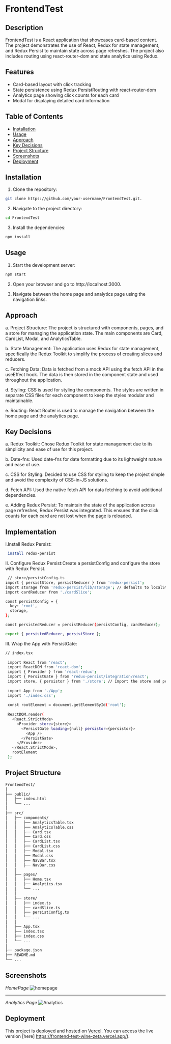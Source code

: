 # FrontendTest

## Description

FrontendTest is a React application that showcases card-based content. The project demonstrates the use of React, Redux for state management, and Redux Persist to maintain state across page refreshes. The project also includes routing using react-router-dom and state analytics using Redux.

## Features

- Card-based layout with click tracking
- State persistence using Redux PersistRouting with react-router-dom
- Analytics page showing click counts for each card
- Modal for displaying detailed card information

## Table of Contents

- [Installation](#installation)
- [Usage](#usage)
- [Approach](#approach)
- [Key Decisions](#key-decisions)
- [Project Structure](#project-structure)
- [Screenshots](#screenshots)
- [Deployment](#deployment)

## Installation

1. Clone the repository:

```bash
git clone https://github.com/your-username/FrontendTest.git.
```

2. Navigate to the project directory:

```bash
cd FrontendTest
```

3. Install the dependencies:

```bash
npm install
```

## Usage
1. Start the development server:
   
```bash
npm start
```
2. Open your browser and go to http://localhost:3000.

3. Navigate between the home page and analytics page using the navigation links.

## Approach
a. Project Structure: The project is structured with components, pages, and a store for managing the application state. The main components are Card, CardList, Modal, and AnalyticsTable.

b. State Management: The application uses Redux for state management, specifically the Redux Toolkit to simplify the process of creating slices and reducers.

c. Fetching Data: Data is fetched from a mock API using the fetch API in the useEffect hook. The data is then stored in the component state and used throughout the application.

d. Styling: CSS is used for styling the components. The styles are written in separate CSS files for each component to keep the styles modular and maintainable.

e. Routing: React Router is used to manage the navigation between the home page and the analytics page.


## Key Decisions
a. Redux Toolkit: Chose Redux Toolkit for state management due to its simplicity and ease of use for this project.

b. Date-fns: Used date-fns for date formatting due to its lightweight nature and ease of use.

c. CSS for Styling: Decided to use CSS for styling to keep the project simple and avoid the complexity of CSS-in-JS solutions.

d. Fetch API: Used the native fetch API for data fetching to avoid additional dependencies.

e. Adding Redux Persist: To maintain the state of the application across page refreshes, Redux Persist was integrated. This ensures that the click counts for each card are not lost when the page is reloaded.

## Implementation
I.Install Redux Persist:

```bash
 install redux-persist
```
II. Configure Redux Persist:Create a persistConfig and configure the store with Redux Persist.

```bash
 // store/persistConfig.ts
import { persistStore, persistReducer } from 'redux-persist';
import storage from 'redux-persist/lib/storage'; // defaults to localStorage for web
import cardReducer from './cardSlice';

const persistConfig = {
  key: 'root',
  storage,
};

const persistedReducer = persistReducer(persistConfig, cardReducer);

export { persistedReducer, persistStore };

 ```
III. Wrap the App with PersistGate:
```bash
// index.tsx 
  
 import React from 'react'; 
 import ReactDOM from 'react-dom'; 
 import { Provider } from 'react-redux'; 
 import { PersistGate } from 'redux-persist/integration/react'; 
 import store, { persistor } from './store'; // Import the store and persistor 
  
 import App from './App'; 
 import './index.css'; 
  
 const rootElement = document.getElementById('root'); 
  
 ReactDOM.render( 
   <React.StrictMode> 
     <Provider store={store}> 
       <PersistGate loading={null} persistor={persistor}>  
         <App /> 
       </PersistGate> 
     </Provider> 
   </React.StrictMode>, 
   rootElement 
 );
```
## Project Structure
```bash
FrontendTest/
│
├── public/
│   ├── index.html
│   └── ...
│
├── src/
│   ├── components/
│   │   ├── AnalyticsTable.tsx 
│   │   ├── AnalyticsTable.css
│   │   ├── Card.tsx
│   │   ├── Card.css
│   │   ├── CardList.tsx 
│   │   ├── CardList.css
│   │   ├── Modal.tsx
│   │   ├── Modal.css
│   │   ├── NavBar.tsx 
│   │   ├── NavBar.css
│   │
│   ├── pages/
│   │   ├── Home.tsx
│   │   ├── Analytics.tsx
│   │   └── ...
│   │
│   ├── store/
│   │   ├── index.ts
│   │   ├── cardSlice.ts
│   │   ├── persistConfig.ts
│   │   └── ...
│   │
│   ├── App.tsx
│   ├── index.tsx
│   ├── index.css
│   └── ...
│
├── package.json
├── README.md
└── ...

```

## Screenshots
*HomePage*
![homepage](https://github.com/Jennydunix/FrontendTest/assets/88034429/6b1788c3-765c-411f-8a04-a9a98a9fe647)

--------------------------------------------------------------------------------------------------------------------------------------------------------------------------------------

*Analytics Page*
![Analytics](https://github.com/Jennydunix/FrontendTest/assets/88034429/c8113668-5e19-4d99-ac72-970c9c26782f)

## Deployment
This project is deployed and hosted on [Vercel](https://vercel.com/). You can access the live version [here] https://frontend-test-wine-zeta.vercel.app/).

